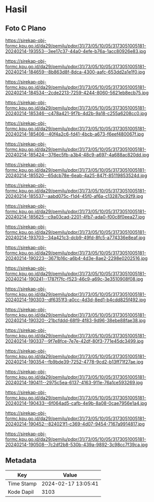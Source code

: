 # Hasil

## Foto C Plano

https://sirekap-obj-formc.kpu.go.id/da29/pemilu/pdpr/31/73/05/10/05/3173051005181-20240214-193553--3ee17c37-44a0-4efe-b76a-1acc80926e83.jpg

https://sirekap-obj-formc.kpu.go.id/da29/pemilu/pdpr/31/73/05/10/05/3173051005181-20240214-184659--8b863d8f-8dca-4300-aafc-653dd2a1e1f0.jpg

https://sirekap-obj-formc.kpu.go.id/da29/pemilu/pdpr/31/73/05/10/05/3173051005181-20240214-184534--2cde2213-7259-4244-8060-5621eb8ecb75.jpg

https://sirekap-obj-formc.kpu.go.id/da29/pemilu/pdpr/31/73/05/10/05/3173051005181-20240214-185346--c478a421-9f7b-4d2b-9a18-c255a6208cc0.jpg

https://sirekap-obj-formc.kpu.go.id/da29/pemilu/pdpr/31/73/05/10/05/3173051005181-20240214-185406--40f4a2c6-fd41-4bcb-a673-f6eef480067f.jpg

https://sirekap-obj-formc.kpu.go.id/da29/pemilu/pdpr/31/73/05/10/05/3173051005181-20240214-185424--376ec5fb-a3b4-48c9-a697-4a688ac820dd.jpg

https://sirekap-obj-formc.kpu.go.id/da29/pemilu/pdpr/31/73/05/10/05/3173051005181-20240214-185520--65dcb78e-6eab-4a25-847f-85119853524d.jpg

https://sirekap-obj-formc.kpu.go.id/da29/pemilu/pdpr/31/73/05/10/05/3173051005181-20240214-185537--aabd075c-f1d4-45f0-af6a-c13287bc92f9.jpg

https://sirekap-obj-formc.kpu.go.id/da29/pemilu/pdpr/31/73/05/10/05/3173051005181-20240214-185625--c9a03cad-2201-4fb7-ada0-f00c8f0eea27.jpg

https://sirekap-obj-formc.kpu.go.id/da29/pemilu/pdpr/31/73/05/10/05/3173051005181-20240214-193703--34a421c3-dcb9-49fd-8fc5-a774336e8eaf.jpg

https://sirekap-obj-formc.kpu.go.id/da29/pemilu/pdpr/31/73/05/10/05/3173051005181-20240214-190223--3671b16c-a6b4-4d3e-8ae2-2298e0202516.jpg

https://sirekap-obj-formc.kpu.go.id/da29/pemilu/pdpr/31/73/05/10/05/3173051005181-20240214-190241--1787f7fc-f523-46c9-a69c-3e3510908f08.jpg

https://sirekap-obj-formc.kpu.go.id/da29/pemilu/pdpr/31/73/05/10/05/3173051005181-20240214-190303--df6351f3-a0cc-4d3d-8ed1-b4cdd825f492.jpg

https://sirekap-obj-formc.kpu.go.id/da29/pemilu/pdpr/31/73/05/10/05/3173051005181-20240214-190320--21bcfddd-68f9-4f83-9d96-38ebe88fae38.jpg

https://sirekap-obj-formc.kpu.go.id/da29/pemilu/pdpr/31/73/05/10/05/3173051005181-20240214-190337--9f7e8fce-7e7e-42df-80f3-771e45dc3499.jpg

https://sirekap-obj-formc.kpu.go.id/da29/pemilu/pdpr/31/73/05/10/05/3173051005181-20240214-190354--fb9bde39-7252-4778-9cd2-b13ff71f27ae.jpg

https://sirekap-obj-formc.kpu.go.id/da29/pemilu/pdpr/31/73/05/10/05/3173051005181-20240214-190411--2975c5ea-6137-4163-911e-76a1ce593269.jpg

https://sirekap-obj-formc.kpu.go.id/da29/pemilu/pdpr/31/73/05/10/05/3173051005181-20240214-190433--6f064ad5-cafb-4e9b-8a08-0cae7956e1a4.jpg

https://sirekap-obj-formc.kpu.go.id/da29/pemilu/pdpr/31/73/05/10/05/3173051005181-20240214-190452--824021f1-c369-4d07-9454-7167a9914817.jpg

https://sirekap-obj-formc.kpu.go.id/da29/pemilu/pdpr/31/73/05/10/05/3173051005181-20240214-190508--7c2df2b8-530b-439a-9892-3c98cc7f39ca.jpg


## Metadata

| Key        | Value               |
| ---------- | ------------------- |
| Time Stamp | 2024-02-17 13:05:41 |
| Kode Dapil | 3103                |



